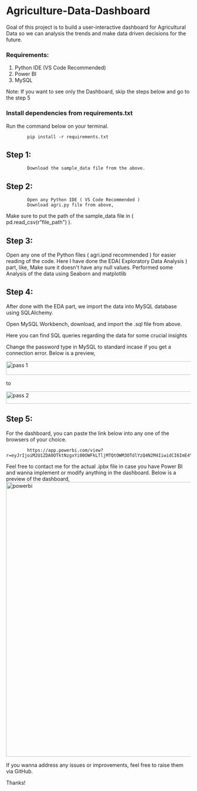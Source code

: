 # Agriculture-Data-Dashboard
Goal of this project is to build a user-interactive dashboard for Agricultural Data so we can analysis the trends and make data driven decisions for the future.

### Requirements:
   1. Python IDE (VS Code Recommended)
   2. Power BI
   3. MySQL

Note: If you want to see only the Dashboard, skip the steps below and go to the step 5

### Install dependencies from requirements.txt
Run the command below on your terminal.

            pip install -r requirements.txt

## Step 1: 
            
            Download the sample_data file from the above.
            
## Step 2:

            Open any Python IDE ( VS Code Recommended )
            Download agri.py file from above,
                
Make sure to put the path of the sample_data file in ( pd.read_csv(r"file_path") ).

## Step 3:    
Open any one of the Python files ( agri.ipnd recommended ) for easier reading of the code.
Here I have done the EDA( Exploratory Data Analysis ) part, like,
Make sure it doesn't have any null values.
Performed some Analysis of the data using Seaborn and matplotlib

## Step 4:
After done with the EDA part, we import the data into MySQL database using SQLAlchemy.

Open MySQL Workbench, download, and import the .sql file from above.

Here you can find SQL queries regarding the data for some crucial insights
            
Change the password type in MySQL to standard incase if you get a connection error. Below is a preview,

<img width="776" height="37" alt="pass 1" src="https://github.com/user-attachments/assets/dceffc9d-bc72-4761-bfb0-e8e685a8bc8d" />  

to  

<img width="797" height="33" alt="pass 2" src="https://github.com/user-attachments/assets/a2743feb-8064-487d-a304-0a7ad8869c87" />


## Step 5:
For the dashboard, you can paste the link below into any one of the browsers of your choice.

            https://app.powerbi.com/view?r=eyJrIjoiM2U1ZDA0OTktNzgxYi00OWFkLTljMTQtOWM3OTdlYzQ4N2M4IiwidCI6ImE4YWY5NGE1LThhZWQtNDdjOC1iNzFhLTVlZjM5MmY5OGE1NSJ9&embedImagePlaceholder=true

Feel free to contact me for the actual .ipbx file in case you have Power BI and wanna implement or modify anything in the dashboard.
Below is a preview of the dashboard,
<img width="1322" height="747" alt="powerbi" src="https://github.com/user-attachments/assets/7c59feb1-cb64-434d-a4cb-2f67b553ef63" />

If you wanna address any issues or improvements, feel free to raise them via GitHub.

Thanks!





